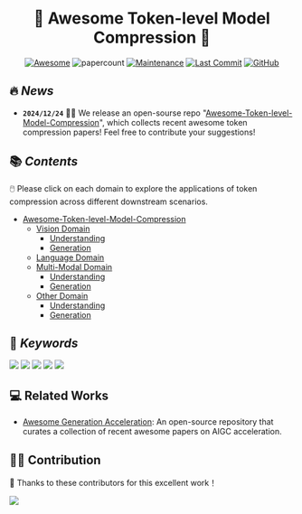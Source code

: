 <div align=center>

# 🔎 Awesome Token-level Model Compression 🚀

[![Awesome](https://cdn.rawgit.com/sindresorhus/awesome/d7305f38d29fed78fa85652e3a63e154dd8e8829/media/badge.svg)](https://github.com/sindresorhus/awesome)
![papercount](https://img.shields.io/badge/paper_count-200+-pink)
[![Maintenance](https://img.shields.io/badge/maintained%3F-yes-green.svg)](https://github.com/Naereen/StrapDown.js/graphs/commit-activity)
[![Last Commit](https://img.shields.io/github/last-commit/xuyang-liu16/Awesome-Token-level-Model-Compression.svg?style=flat&color=orange)](https://github.com/xuyang-liu16/Awesome-Token-level-Model-Compression)
[![GitHub](https://img.shields.io/github/stars/xuyang-liu16/Awesome-Token-level-Model-Compression.svg?style=social)](https://github.com/xuyang-liu16/Awesome-Token-level-Model-Compression.git)  


</div>

## 🔥 <span id="head1"> *News* </span>

* **`2024/12/24`** 🤗🤗 We release an open-sourse repo "[Awesome-Token-level-Model-Compression](https://github.com/xuyang-liu16/Awesome-Token-level-Model-Compression)", which collects recent awesome token compression papers! Feel free to contribute your suggestions!

## 📚 <span id="head1"> *Contents* </span>

🖱️ Please click on each domain to explore the applications of token compression across different downstream scenarios.

- [Awesome-Token-level-Model-Compression](README.md)
    - [Vision Domain](https://github.com/xuyang-liu16/Awesome-Token-level-Model-Compression/tree/main/Vision%20Domain)
        - [Understanding](https://github.com/xuyang-liu16/Awesome-Token-level-Model-Compression/blob/main/Vision%20Domain/Understanding.md)
        - [Generation](https://github.com/xuyang-liu16/Awesome-Token-level-Model-Compression/blob/main/Vision%20Domain/Generation.md)
    - [Language Domain](https://github.com/xuyang-liu16/Awesome-Token-level-Model-Compression/blob/main/Language%20Domain/token-reduction-in-language-domain.md)
    - [Multi-Modal Domain](https://github.com/xuyang-liu16/Awesome-Token-level-Model-Compression/tree/main/Multi-modal%20Domain)
        - [Understanding](https://github.com/xuyang-liu16/Awesome-Token-level-Model-Compression/blob/main/Multi-modal%20Domain/Understanding.md)
        - [Generation](https://github.com/xuyang-liu16/Awesome-Token-level-Model-Compression/blob/main/Multi-modal%20Domain/Generation.md)
    - [Other Domain](https://github.com/xuyang-liu16/Awesome-Token-level-Model-Compression/tree/main/Other%20Domain)
        - [Understanding](https://github.com/xuyang-liu16/Awesome-Token-level-Model-Compression/blob/main/Other%20Domain/Understanding.md)
        - [Generation](https://github.com/xuyang-liu16/Awesome-Token-level-Model-Compression/blob/main/Other%20Domain/Generation.md)


## 💬 <span id="head1"> *Keywords* </span>
![](https://img.shields.io/badge/Method_Abbreviation-blue) ![](https://img.shields.io/badge/Downstream_Application-green)  ![](https://img.shields.io/badge/Parametric/Non_parametric-brown) ![](https://img.shields.io/badge/Compression_Criteria-purple) ![](https://img.shields.io/badge/Compression_Mechanism-orange)

## 💻 Related Works

* [Awesome Generation Acceleration](https://github.com/xuyang-liu16/Awesome-Generation-Acceleration): An open-source repository that curates a collection of recent awesome papers on AIGC acceleration.


## 🧑‍💻 Contribution

👏 Thanks to these contributors for this excellent work！

<a href="https://github.com/xuyang-liu16/Awesome-Token-level-Model-Compression/graphs/contributors">
  <img src="https://contrib.rocks/image?repo=xuyang-liu16/Awesome-Token-level-Model-Compression" />
</a>
